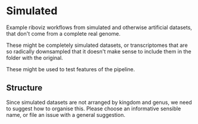 # Simulated

Example riboviz workflows from simulated and otherwise artificial datasets, that don't come from a complete real genome.

These might be completely simulated datasets, or transcriptomes that are so radically downsampled that it doesn't make sense to include them in the folder with the original.

These might be used to test features of the pipeline.

## Structure

Since simulated datasets are not arranged by kingdom and genus, we need to suggest how to organise this. 
Please choose an informative sensible name, or file an issue with a general suggestion.